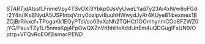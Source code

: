 $START$jdAtssfLFnmeVpy4TSvOXI3Ybkp0JsVyUweLYad7y23Ai4xN/w8oFGdr2Y4n/IKsBNydA5USPlntxjVzry0ozlpvI8uuhHWwydJyRr4KUye81ibexmex1BZCjBrRikxcf+TPogaKk1EOyPTsVso09xXaNh2TQHCt1OOmhynmCOo8FZWZ0jYG/PauvTZy1L/5nmsKpj4FpOwQXZnVKhhHeXddUnEm4uQDGuglFsUN9/Optrp+VFQvRoEOf2ismacP$END$